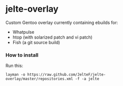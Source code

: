 jelte-overlay
=============

Custom Gentoo overlay currently containing ebuilds for:
- Whatpulse
- htop (with solarized patch and vi patch)
- Fish (a git source build)

### How to install

Run this:

    layman -o https://raw.github.com/JelteF/jelte-overlay/master/repositories.xml -f -a jelte

